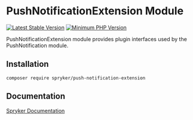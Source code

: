 # PushNotificationExtension Module
[![Latest Stable Version](https://poser.pugx.org/spryker/push-notification-extension/v/stable.svg)](https://packagist.org/packages/spryker/push-notification-extension)
[![Minimum PHP Version](https://img.shields.io/badge/php-%3E%3D%208.3-8892BF.svg)](https://php.net/)

PushNotificationExtension module provides plugin interfaces used by the PushNotification module.

## Installation

```
composer require spryker/push-notification-extension
```

## Documentation

[Spryker Documentation](https://docs.spryker.com)
